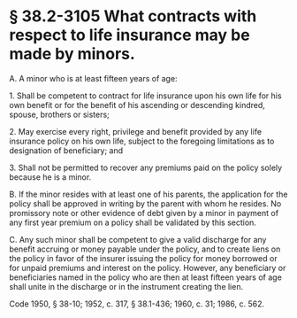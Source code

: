 # § 38.2-3105 What contracts with respect to life insurance may be made by minors.

<p>A. A minor who is at least fifteen years of age:</p><p>1. Shall be competent to contract for life insurance upon his own life for his own benefit or for the benefit of his ascending or descending kindred, spouse, brothers or sisters;</p><p>2. May exercise every right, privilege and benefit provided by any life insurance policy on his own life, subject to the foregoing limitations as to designation of beneficiary; and</p><p>3. Shall not be permitted to recover any premiums paid on the policy solely because he is a minor.</p><p>B. If the minor resides with at least one of his parents, the application for the policy shall be approved in writing by the parent with whom he resides. No promissory note or other evidence of debt given by a minor in payment of any first year premium on a policy shall be validated by this section.</p><p>C. Any such minor shall be competent to give a valid discharge for any benefit accruing or money payable under the policy, and to create liens on the policy in favor of the insurer issuing the policy for money borrowed or for unpaid premiums and interest on the policy. However, any beneficiary or beneficiaries named in the policy who are then at least fifteen years of age shall unite in the discharge or in the instrument creating the lien.</p><p>Code 1950, § 38-10; 1952, c. 317, § 38.1-436; 1960, c. 31; 1986, c. 562.</p>